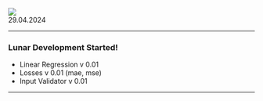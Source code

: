 <img src='E:\lunar\Media\logo4.png'><br>
29.04.2024
___
### Lunar Development Started!

- Linear Regression v 0.01
- Losses v 0.01 (mae, mse)
- Input Validator v 0.01
___
